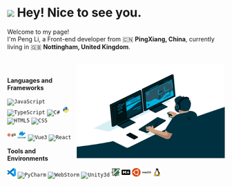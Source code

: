 <!-- <h1 align="center">Hi <img src="https://raw.githubusercontent.com/iampavangandhi/iampavangandhi/master/gifs/Hi.gif" width="30px">, I'm Peng Li</h1> -->

<h1><img src="https://emojis.slackmojis.com/emojis/images/1531849430/4246/blob-sunglasses.gif?1531849430" width="30"/> Hey! Nice to see you.</h1>


<p>Welcome to my page! </br> I'm Peng Li, a Front-end developer from 🇨🇳 <b>PingXiang, China</b>, currently living in 🇬🇧 <b>Nottingham, United Kingdom</b>. </p>

<p>

<!-- <h3 align="center">A Front-end developer 🇨🇳</h3>
<h3 align="center">Master in Computer Science (2022-2023)</h3> 
<h3 align="center">Bachelor in Internet of Thing Engineering (2018-2022)</h3>   -->
  


<h2></h2>

<img align="right" alt="GIF" src="code.gif" width="343" height="220" title="Trust Yourself!"> &nbsp;&nbsp;&nbsp;&nbsp;


**Languages and Frameworks**

<code><img height="20" src="https://s2.loli.net/2023/06/17/VMIq1wrcBblCyUn.png" alt="JavaScript" title="JavaScript"></code>
<code><img height="20" src="https://s2.loli.net/2023/06/17/E1wCc8NKABhegOU.png" alt="TypeScript" title="TypeScript"></code>
<code><img height="20" src="https://s2.loli.net/2023/06/17/ZGxXuABJWF62l3v.png" alt="C#" title="C#"></code>
<code><img height="20" src="https://raw.githubusercontent.com/github/explore/80688e429a7d4ef2fca1e82350fe8e3517d3494d/topics/python/python.png" alt="Python" title="Python"></code>
<code><img height="20" src="https://s2.loli.net/2023/06/17/LhyIzUn9OCfWxj7.png" alt="HTML5" title="HTML5"></code>
<code><img height="20" src="https://s2.loli.net/2023/06/17/vd9aG5n8oHPWt4K.png" alt="CSS" title="CSS"></code>
<!-- <code><img height="20" src="" alt="" title=""></code>  -->

<code><img height="20" src="https://raw.githubusercontent.com/github/explore/80688e429a7d4ef2fca1e82350fe8e3517d3494d/topics/git/git.png" alt="Git" title="Git"></code>
<code><img height="20" src="https://raw.githubusercontent.com/github/explore/80688e429a7d4ef2fca1e82350fe8e3517d3494d/topics/docker/docker.png" alt="Docker" title="Docker"></code>
<code><img height="20" src="https://s2.loli.net/2023/06/17/ZryPQtdMGHmgniu.png" alt="Vue3" title="Vue3"></code>
<code><img height="20" src="https://s2.loli.net/2023/06/17/geWVrCi371tlQU2.png" alt="React" title="React"></code>

</code>

**Tools and Environments**

<code><img height="20" src="https://raw.githubusercontent.com/github/explore/80688e429a7d4ef2fca1e82350fe8e3517d3494d/topics/visual-studio-code/visual-studio-code.png" alt="VSCode" title="VSCode"></code>
<code><img height="20" src="https://images.nowcoder.com/images/20180629/0_1530258305740_67F7BB46DE9FC78164CA628F2CE05C37" alt="PyCharm" title="PyCharm"></code>
<code><img height="20" src="https://s2.loli.net/2023/06/17/6TkcwYUphBKLmx3.png" alt="WebStorm" title="WebStorm"></code>
<code><img height="20" src="https://s2.loli.net/2023/06/17/BXYQUGwjK1MOTFc.webp" alt="Unity3d" title="Unity3d"></code>
<code><img height="20" src="https://raw.githubusercontent.com/github/explore/80688e429a7d4ef2fca1e82350fe8e3517d3494d/topics/vim/vim.png" alt="Vim" title="Vim"></code>
<code><img height="20" src="https://raw.githubusercontent.com/github/explore/80688e429a7d4ef2fca1e82350fe8e3517d3494d/topics/markdown/markdown.png" alt="Markdown" title="MarkDown"></code>
<code><img height="20" src="https://raw.githubusercontent.com/github/explore/80688e429a7d4ef2fca1e82350fe8e3517d3494d/topics/ubuntu/ubuntu.png" alt="Ubuntu" title="Ubuntu"></code>
<code><img height="20" src="https://raw.githubusercontent.com/github/explore/80688e429a7d4ef2fca1e82350fe8e3517d3494d/topics/macos/macos.png" alt="MacOS" title="MacOS"></code>
<code><img height="20" src="https://raw.githubusercontent.com/github/explore/80688e429a7d4ef2fca1e82350fe8e3517d3494d/topics/linux/linux.png" alt="Linux" title="Linux"></code>
    
<br>

